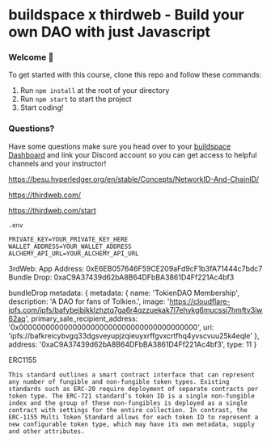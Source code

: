 # buildspace x thirdweb - Build your own DAO with just Javascript

### **Welcome 👋**
To get started with this course, clone this repo and follow these commands:

1. Run `npm install` at the root of your directory
2. Run `npm start` to start the project
3. Start coding!

### **Questions?**
Have some questions make sure you head over to your [buildspace Dashboard](https://app.buildspace.so/projects/COb520aae3-7925-42f4-a5e7-eaf718933766) and link your Discord account so you can get access to helpful channels and your instructor!

https://besu.hyperledger.org/en/stable/Concepts/NetworkID-And-ChainID/

https://thirdweb.com/

https://thirdweb.com/start

```
.env

PRIVATE_KEY=YOUR_PRIVATE_KEY_HERE
WALLET_ADDRESS=YOUR_WALLET_ADDRESS
ALCHEMY_API_URL=YOUR_ALCHEMY_API_URL
```

3rdWeb:
App Address: 0xE6EB057646F59CE209aFd9cF1b3fA71444c7bdc7
Bundle Drop: 0xaC9A37439d62bA8B64DFbBA3861D4Ff221Ac4bf3

bundleDrop metadata: {
  metadata: {
    name: 'TokienDAO Membership',
    description: 'A DAO for fans of Tolkien.',
    image: 'https://cloudflare-ipfs.com/ipfs/bafybeibjkklzhztq7ga6r4qzzuekak7l7ehykg6mucssj7hmftv3iw62aq',
    primary_sale_recipient_address: '0x0000000000000000000000000000000000000000',
    uri: 'ipfs://bafkreicybvgq33dgsveyupjzqieuyxrffgvxcrtfhq4yvscvuu25k4eqle'
  },
  address: '0xaC9A37439d62bA8B64DFbBA3861D4Ff221Ac4bf3',
  type: 11
}

ERC1155
```
This standard outlines a smart contract interface that can represent any number of fungible and non-fungible token types. Existing standards such as ERC-20 require deployment of separate contracts per token type. The ERC-721 standard’s token ID is a single non-fungible index and the group of these non-fungibles is deployed as a single contract with settings for the entire collection. In contrast, the ERC-1155 Multi Token Standard allows for each token ID to represent a new configurable token type, which may have its own metadata, supply and other attributes.
```